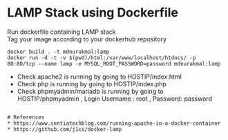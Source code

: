 # LAMP Stack using Dockerfile

Run dockerfile containing LAMP stack </br>
Tag your image according to your dockerhub repository

```shell
docker build . -t mdnurakmal:lamp
docker run -d -t -v $(pwd)/html:/var/www/localhost/htdocs/ -p 80:80/tcp --name lamp -e MYSQL_ROOT_PASSWORD=password mdnurakmal:lamp
```
* Check apache2 is running by going to HOSTIP/index.html
* Check php is running by going to HOSTIP/index.php
* Check phpmyadmin/mariadb is running by going to HOSTIP/phpmyadmin , Login Username : root , Password: password

```

# References
* https://www.sentiatechblog.com/running-apache-in-a-docker-container
* https://github.com/j1cs/docker-lamp
